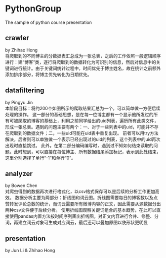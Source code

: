 # PythonGroup
The sample of python course presentation

## crawler
by Zhihao Hong  
    将爬取到的不同博主的分数据表汇总成为一张总表，之后的工作依照一般逻辑顺序进行：建“博客”类，逐行将爬取到的数据转化为可识别的信息，然后对信息中的关键词进行统计。由于关键词统计过程中，时间优先于博主姓名，故在统计之前额外添加排序部分，将博主优先转化为日期优先。

## datafiltering
by Pingyu Jin  
    本阶段目标：将约200个如图所示的爬取结果汇总为一个，可以简单做一方便后续处理的操作。
	这一部分的基础思想，是在每一位博主都有一个显示他所发过的所有可被爬取的博客的基础上，利用之前同学给出的uid列表，遍历所有此类文件，形成一张总表。遇到的问题主要有两个：一、对于一些列表中的uid，可能并不存在爬取到的数据文件；二，一些uid可能在uid表中重复出现。
	前者可以用try方法解决，后者则可以单独做一个表示已经出现过的uid的列表，这个列表中的uid再次出现时直接跳过。
	此外，在第二部分编码编写时，遇到过不知如何结束读取的问题。此时想到，可以直接在每位博主、所有数据结尾添加标记，表示到此处结束，这里分别选择了单行“-1”和单行“0”。

## analyzer
by Bowen Chen  
    对爬虫得到的数据再次进行格式化，以csv格式保存可以是后续的分析工作更加高效。
数据分析主要为两部分：折线图和词云图。折线图需要每日的博客数以及点赞转发评论总数的统计，而词云需要所有微博内容的正文，因此需要从源数据分出两种csv文件便于后续分析。
  使用折线图观察关键词组合的基本趋势，在此可以直接使用pandas内置方法按时间序列画出折线图。对正文内容进行合并、修整、分词，再建立词云对象可生成对应词云，最后还可以叠加原图以使形状更明显
  
## presentation  
by Jun Li & Zhihao Hong

